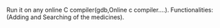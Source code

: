 Run it on any online C compiler(gdb,Online c compiler....). Functionalities:(Adding and Searching of the medicines). 
